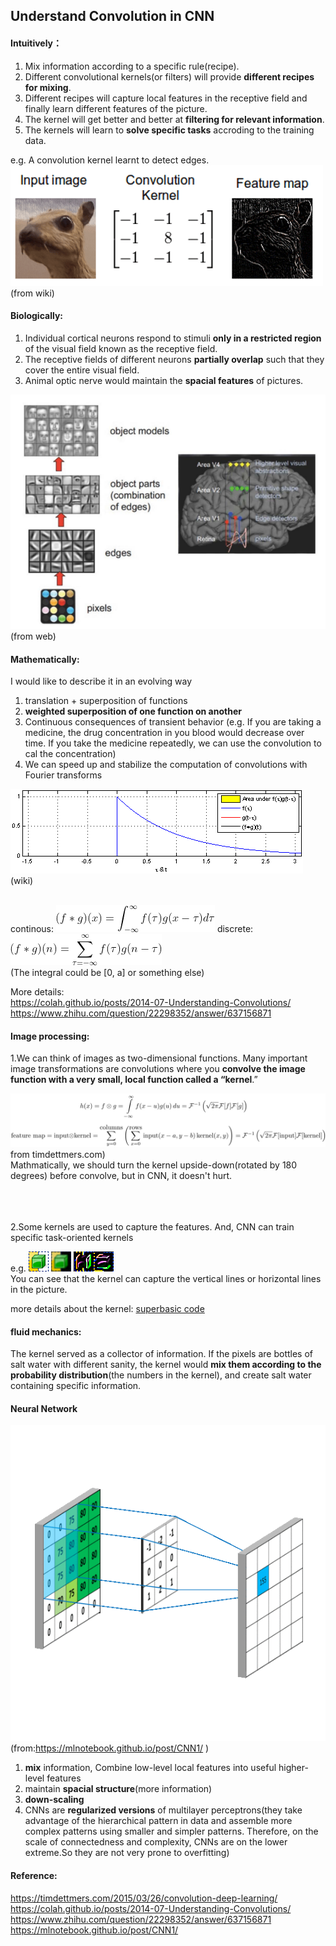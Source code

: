 ## Understand Convolution in CNN


#### Intuitively：
1. Mix information according to a specific rule(recipe).<br/>
2. Different convolutional kernels(or filters) will provide **different recipes for mixing**.<br/>
3. Different recipes will capture local features in the receptive field and finally learn different features of the picture.<br/>
4. The kernel will get better and better at **filtering for relevant information**.<br/>
5. The kernels will learn to **solve specific tasks** accroding to the training data.<br/>


e.g. A convolution kernel learnt to detect edges.</br>
![](./res/convolution.png)(from wiki)


#### Biologically:

1. Individual cortical neurons respond to stimuli **only in a restricted region** of the visual field known as the receptive field.
2. The receptive fields of different neurons **partially overlap** such that they cover the entire visual field.
3. Animal optic nerve would maintain the **spacial features** of pictures.

![](./res/bioCNN.png)(from web)

#### Mathematically:

I would like to describe it in an evolving way

1. translation + superposition of functions
2. **weighted superposition of one function on another**
3. Continuous consequences of transient behavior (e.g. If you are taking a medicine, the drug concentration in you blood would decrease over time. If you take the medicine repeatedly, we can use the convolution to cal the concentration)
4. We can speed up and stabilize the computation of convolutions with Fourier transforms

![](./res/Convolution_of_spiky_function_with_box2.gif)(wiki)<br/><br/>

continous: ![](./res/conmath1.gif)
discrete: ![](./res/conmath2.gif)<br/>
(The integral could be [0, a] or something else)

More details: <br/>
https://colah.github.io/posts/2014-07-Understanding-Convolutions/ <br/>
https://www.zhihu.com/question/22298352/answer/637156871

#### Image processing:

1.We can think of images as two-dimensional functions. Many important image transformations are convolutions where you **convolve the image function with a very small, local function called a “kernel**.”

![](./res/convolution-theorem1.png)from timdettmers.com)<br/>
Mathmatically, we should turn the kernel upside-down(rotated by 180 degrees) before convolve, but in  CNN, it doesn't hurt.

<br/><br/><br/>
2.Some kernels are used to capture the features. And, CNN can train specific task-oriented kernels

e.g. 
 ![](./res/icon.png) ![](./res/Fuzzification.png) ![](./res/verticals.png)![](./res/horizontals.png)<br/>
You can see that the kernel can capture the vertical lines or horizontal lines in the picture.


more details about the kernel: [superbasic code](./code/img_kernel/img_kernel.py)

#### fluid mechanics:

The kernel served as a collector of information. If the pixels are bottles of salt water with different sanity, the kernel would **mix them according to the probability distribution**(the numbers in the kernel), and create salt water containing specific information.

#### Neural Network
![](./res/convSobel.gif)(from:https://mlnotebook.github.io/post/CNN1/ )

1. **mix** information, Combine low-level local features into useful higher-level features
2. maintain **spacial structure**(more information)
3. **down-scaling**
4. CNNs are **regularized versions** of multilayer perceptrons(they take advantage of the hierarchical pattern in data and assemble more complex patterns using smaller and simpler patterns. Therefore, on the scale of connectedness and complexity, CNNs are on the lower extreme.So they are not very prone to overfitting)

#### Reference:
https://timdettmers.com/2015/03/26/convolution-deep-learning/<br/>
https://colah.github.io/posts/2014-07-Understanding-Convolutions/<br/>
https://www.zhihu.com/question/22298352/answer/637156871<br/>
https://mlnotebook.github.io/post/CNN1/<br/>

